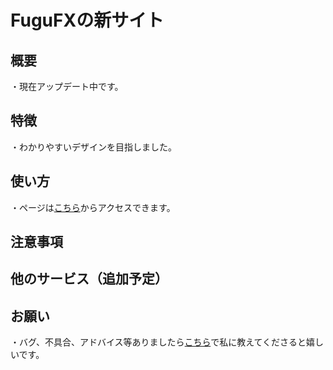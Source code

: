 # FuguFXの新サイト

## 概要
・現在アップデート中です。

## 特徴
・わかりやすいデザインを目指しました。

## 使い方
・ページは[こちら](https://fugufx.github.io)からアクセスできます。

## 注意事項


## 他のサービス（追加予定）


## お願い
・バグ、不具合、アドバイス等ありましたら[こちら](https://scratch.mit.edu/users/-Grebe-/)で私に教えてくださると嬉しいです。
